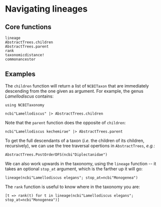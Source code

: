 # Navigating lineages

## Core functions

```@docs
lineage
AbstractTrees.children
AbstractTrees.parent
rank
taxonomicdistance!
commonancestor
```

## Examples

The `children` function will return a list of `NCBITaxon` that are immediately
descending from the one given as argument. For example, the genus
*Lamellodiscus* contains:

```@example lineages
using NCBITaxonomy

ncbi"Lamellodiscus" |> AbstractTrees.children
```

Note that the `parent` function does the opposite of `children`:

```@example lineages
ncbi"Lamellodiscus kechemirae" |> AbstractTrees.parent
```

To get the full descendants of a taxon (*i.e.* the children of its children,
recursively), we can use the tree traversal opertions in `AbstractTrees`,
*e.g.*:

```@example lineages
AbstractTrees.PostOrderDFS(ncbi"Diplectanidae")
```

We can also work upwards in the taxonomy, using the `lineage` function -- it
takes an optional `stop_at` argument, which is the farther up it will go:

```@example lineages
lineage(ncbi"Lamellodiscus elegans"; stop_at=ncbi"Monogenea")
```

The `rank` function is useful to know where in the taxonomy you are:

```@example lineages
[t => rank(t) for t in lineage(ncbi"Lamellodiscus elegans"; stop_at=ncbi"Monogenea")]
```
